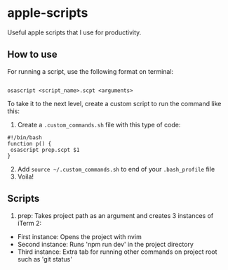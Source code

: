 # apple-scripts

Useful apple scripts that I use for productivity.

## How to use

For running a script, use the following format on terminal:

```

osascript <script_name>.scpt <arguments>

```

To take it to the next level, create a custom script to run the command like this:

1.  Create a `.custom_commands.sh` file with this type of code:

```
#!/bin/bash
function p() {
 osascript prep.scpt $1
}
```

2.  Add `source ~/.custom_commands.sh` to end of your `.bash_profile` file
3.  Voila!

## Scripts

1.  prep: Takes project path as an argument and creates 3 instances of iTerm 2:

- First instance: Opens the project with nvim
- Second instance: Runs 'npm run dev' in the project directory
- Third instance: Extra tab for running other commands on project root such as 'git status'
